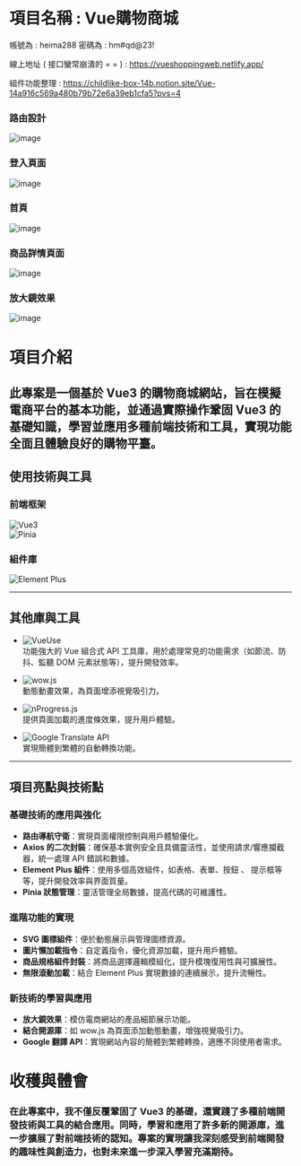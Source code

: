 # 項目名稱 : Vue購物商城 

帳號為 : heima288 密碼為 : hm#qd@23!

線上地址 ( 接口蠻常崩潰的 = =  ) : https://vueshoppingweb.netlify.app/

組件功能整理 : https://childlike-box-14b.notion.site/Vue-14a916c569a480b79b72e6a39eb1cfa5?pvs=4

### 路由設計
![image](https://github.com/user-attachments/assets/411e41a9-5efd-4fea-8a3a-b1cc3267c319)
### 登入頁面
![image](https://github.com/user-attachments/assets/a3356631-4417-4e63-8c9d-85247c35dadf)

### 首頁
![image](https://github.com/user-attachments/assets/1060ed7b-e66a-458e-810f-88534151e6bd)

### 商品詳情頁面
![image](https://github.com/user-attachments/assets/2e483e98-6922-4555-af6e-f3c1a65cc99c)


### 放大鏡效果
![image](https://github.com/user-attachments/assets/38d752da-67c6-4dc8-a979-23b74d8399a3)


# 項目介紹

## 此專案是一個基於 Vue3 的購物商城網站，旨在模擬電商平台的基本功能，並通過實際操作鞏固 Vue3 的基礎知識，學習並應用多種前端技術和工具，實現功能全面且體驗良好的購物平臺。

## 使用技術與工具

### 前端框架  
![Vue3](https://img.shields.io/badge/Vue3-%2341B883.svg?style=for-the-badge&logo=vue.js&logoColor=white)  
![Pinia](https://img.shields.io/badge/Pinia-%23FFD85A.svg?style=for-the-badge&logo=vue.js&logoColor=black)

### 組件庫  
![Element Plus](https://img.shields.io/badge/Element%20Plus-%234096F3.svg?style=for-the-badge&logo=element&logoColor=white)

---

## 其他庫與工具

- ![VueUse](https://img.shields.io/badge/VueUse-%2341B883.svg?style=flat-square&logo=vue.js&logoColor=white)  
  功能強大的 Vue 組合式 API 工具庫，用於處理常見的功能需求（如節流、防抖、監聽 DOM 元素狀態等），提升開發效率。

- ![wow.js](https://img.shields.io/badge/wow.js-%23FF69B4.svg?style=flat-square)  
  動態動畫效果，為頁面增添視覺吸引力。

- ![nProgress.js](https://img.shields.io/badge/nProgress.js-%23000000.svg?style=flat-square)  
  提供頁面加載的進度條效果，提升用戶體驗。

- ![Google Translate API](https://img.shields.io/badge/Google%20API-%234285F4.svg?style=flat-square&logo=google&logoColor=white)  
  實現簡體到繁體的自動轉換功能。

---

## 項目亮點與技術點

### 基礎技術的應用與強化
- **路由導航守衛**：實現頁面權限控制與用戶體驗優化。  
- **Axios 的二次封裝**：確保基本實例安全且具備靈活性，並使用請求/響應攔截器，統一處理 API 錯誤和數據。  
- **Element Plus 組件**：使用多個高效組件，如表格、表單、按鈕 、 提示框等等，提升開發效率與界面質量。  
- **Pinia 狀態管理**：靈活管理全局數據，提高代碼的可維護性。

### 進階功能的實現
- **SVG 圖標組件**：便於動態展示與管理圖標資源。  
- **圖片懶加載指令**：自定義指令，優化資源加載，提升用戶體驗。  
- **商品規格組件封裝**：將商品選擇邏輯模組化，提升模塊復用性與可擴展性。  
- **無限滾動加載**：結合 Element Plus 實現數據的連續展示，提升流暢性。

### 新技術的學習與應用
- **放大鏡效果**：模仿電商網站的產品細節展示功能。  
- **結合開源庫**：如 wow.js 為頁面添加動態動畫，增強視覺吸引力。  
- **Google 翻譯 API**：實現網站內容的簡體到繁體轉換，適應不同使用者需求。


# 收穫與體會

### 在此專案中，我不僅反覆鞏固了 Vue3 的基礎，還實踐了多種前端開發技術與工具的結合應用。同時，學習和應用了許多新的開源庫，進一步擴展了對前端技術的認知。專案的實現讓我深刻感受到前端開發的趣味性與創造力，也對未來進一步深入學習充滿期待。
